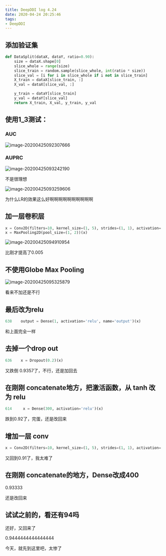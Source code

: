 ```yaml
---
title: DeepDDI log 4.24
date: 2020-04-24 20:25:46
tags:
- DeepDDI
---
```


## 添加验证集

```python
def DataSplit(dataX, dataY, ratio=0.90):
    size = dataX.shape[0]
    slice_whole = range(size)
    slice_train = random.sample(slice_whole, int(ratio * size))
    slice_val = [i for i in slice_whole if i not in slice_train]
    X_train = dataX[slice_train, :]
    X_val = dataX[slice_val, :]

    y_train = dataY[slice_train]
    y_val = dataY[slice_val]
    return X_train, X_val, y_train, y_val
```



## 使用1_3测试：

### AUC

![image-20200425092307666](https://i.loli.net/2020/04/25/bNqLmIrsTeVczYZ.png)

### AUPRC

![image-20200425093242190](https://i.loli.net/2020/04/25/US1VbGCdDpcztAO.png)

不是很理想

![image-20200425093259606](https://i.loli.net/2020/04/25/FGcLIUBvHDRehaQ.png)

为什么LR的效果这么好啊啊啊啊啊啊啊啊啊啊

## 加一层卷积层

```python
x = Conv2D(filters=10, kernel_size=(1, 5), strides=(1, 1), activation='relu', padding='valid')(x)
x = MaxPooling2D(pool_size=(1, 2))(x)
```

![image-20200425094910954](https://i.loli.net/2020/04/25/pKcIeUEYoVhzGwy.png)

比刚才提高了0.005



## 不使用Globe Max Pooling

![image-20200425095325879](https://i.loli.net/2020/04/25/FcbKhSPMCxiJ4p8.png)

看来不加还是不行

## 最后改为relu

```python
638    output = Dense(1, activation='relu', name='output')(x)
```

和上面完全一样



## 去掉一个drop out

```python
636    x = Dropout(0.2)(x)
```

又跌倒 0.9357了，不行，还是加回去

## 在刚刚 concatenate地方，把激活函数，从 tanh 改为 relu

```python
614     x = Dense(300, activation='relu')(x)
```

跌到0.92了，完蛋，还是改回来



## 增加一层 conv

```python
x = Conv2D(filters=10, kernel_size=(1, 5), strides=(1, 1), activation='relu', padding='valid')(x)
```

又回到0.91了，我太难了



## 在刚刚 concatenate的地方，Dense改成400



0.93333

还是改回来

## 试试之前的，看还有94吗

还好，又回来了

0.9444444444444444



今天，就先到这里吧，太惨了